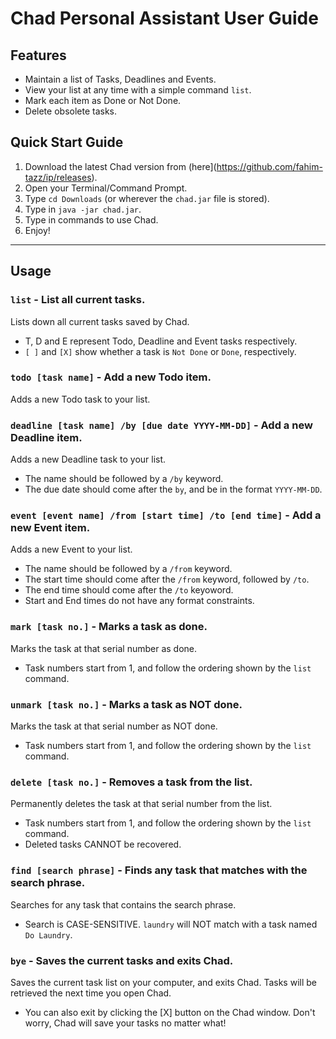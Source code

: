 # Chad Personal Assistant User Guide

## Features 

- Maintain a list of Tasks, Deadlines and Events.
- View your list at any time with a simple command `list`.
- Mark each item as Done or Not Done.
- Delete obsolete tasks.

## Quick Start Guide
1. Download the latest Chad version from (here](https://github.com/fahim-tazz/ip/releases).
2. Open your Terminal/Command Prompt.
3. Type `cd Downloads` (or wherever the `chad.jar` file is stored).
4. Type in `java -jar chad.jar`.
5. Type in commands to use Chad.
6. Enjoy!

---

## Usage

### `list` - List all current tasks.

Lists down all current tasks saved by Chad.
- T, D and E represent Todo, Deadline and Event tasks respectively.
- `[ ]` and `[X]` show whether a task is `Not Done` or `Done`, respectively.


### `todo [task name]` - Add a new Todo item.

Adds a new Todo task to your list.

### `deadline [task name] /by [due date YYYY-MM-DD]` - Add a new Deadline item.

Adds a new Deadline task to your list. 
- The name should be followed by a ` /by ` keyword. 
- The due date should come after the ` by `, and be in the format `YYYY-MM-DD`.

### `event [event name] /from [start time] /to [end time]` - Add a new Event item.

Adds a new Event to your list.
- The name should be followed by a ` /from ` keyword.
- The start time should come after the ` /from ` keyword, followed by ` /to `.
- The end time should come after the ` /to ` keyoword.
- Start and End times do not have any format constraints.

### `mark [task no.]` - Marks a task as done.

Marks the task at that serial number as done.
- Task numbers start from 1, and follow the ordering shown by the `list` command.

### `unmark [task no.]` - Marks a task as NOT done.

Marks the task at that serial number as NOT done.
- Task numbers start from 1, and follow the ordering shown by the `list` command.

### `delete [task no.]` - Removes a task from the list.

Permanently deletes the task at that serial number from the list.
- Task numbers start from 1, and follow the ordering shown by the `list` command.
- Deleted tasks CANNOT be recovered.

### `find [search phrase]` - Finds any task that matches with the search phrase.

Searches for any task that contains the search phrase.
- Search is CASE-SENSITIVE. `laundry` will NOT match with a task named `Do Laundry`.

### `bye` - Saves the current tasks and exits Chad.

Saves the current task list on your computer, and exits Chad. Tasks will be retrieved the next time you open Chad.
- You can also exit by clicking the [X] button on the Chad window. Don't worry, Chad will save your tasks no matter what!
